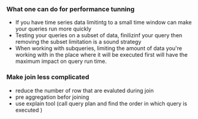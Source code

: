 ### What one can do  for performance tunning 


- If you have time series data limitintg to a small time window can make your queries run more quickly 
- Testing your queries on a subset of data, finilizinf your query then removing the subset limitation is a sound strategy
- When working with subqueries, limiting the amount of data you're working with in the place where it will be executed first will have the maximum impact on query run time. 


### Make join less complicated 
- reduce the number of row  that are evaluted during join 
- pre aggregation befor joining 
- use explain tool (call query plan and find the order in which query is executed )

